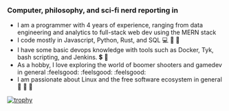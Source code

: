 ### Computer, philosophy, and sci-fi nerd reporting in

- I am a programmer with 4 years of experience, ranging from data engineering and analytics to full-stack web dev using the MERN stack
- I code mostly in Javascript, Python, Rust, and SQL 💻 🐍 🦀
- I have some basic devops knowledge with tools such as Docker, Tyk, bash scripting, and Jenkins. 💲 🐳 
- As a hobby, I love exploring the world of boomer shooters and gamedev in general :feelsgood: :feelsgood: :feelsgood:
- I am passionate about Linux and the free software ecosystem in general :penguin: :penguin: :penguin:


<!--
**garak92/garak92** is a ✨ _special_ ✨ repository because its `README.md` (this file) appears on your GitHub profile.

Here are some ideas to get you started:

- 🔭 I’m currently working on ...
- 🌱 I’m currently learning ...
- 👯 I’m looking to collaborate on ...
- 🤔 I’m looking for help with ...
- 💬 Ask me about ...
- 📫 How to reach me: ...
- 😄 Pronouns: ...
- ⚡ Fun fact: ...
-->

[![trophy](https://github-profile-trophy.vercel.app/?username=garak92)](https://github.com/ryo-ma/github-profile-trophy)
